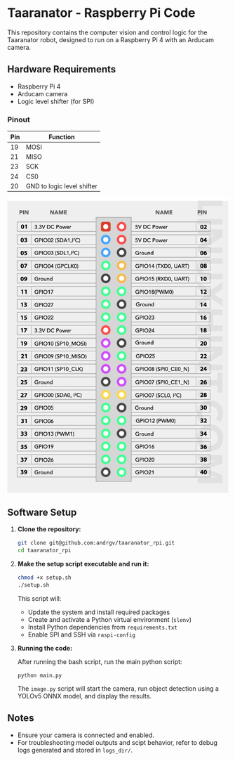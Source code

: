 # Taaranator - Raspberry Pi Code

This repository contains the computer vision and control logic for the Taaranator robot, designed to run on a Raspberry Pi 4 with an Arducam camera.

## Hardware Requirements

- Raspberry Pi 4
- Arducam camera
- Logic level shifter (for SPI)

### Pinout

| Pin | Function                    |
|-----|-----------------------------|
| 19  | MOSI                        |
| 21  | MISO                        |
| 23  | SCK                         |
| 24  | CS0                         |
| 20  | GND to logic level shifter  |

![Raspberry Pi pinout diagram](image.png)

## Software Setup

1. **Clone the repository:**
    ```bash
    git clone git@github.com:andrgv/taaranator_rpi.git
    cd taaranator_rpi
    ```

2. **Make the setup script executable and run it:**
    ```bash
    chmod +x setup.sh
    ./setup.sh
    ```

    This script will:
    - Update the system and install required packages
    - Create and activate a Python virtual environment (`slenv`)
    - Install Python dependencies from `requirements.txt`
    - Enable SPI and SSH via `raspi-config`

3. **Running the code:**

    After running the bash script, run the main python script:
    ```
    python main.py
    ```

    The `image.py` script will start the camera, run object detection using a YOLOv5 ONNX model, and display the results.

## Notes

- Ensure your camera is connected and enabled.
- For troubleshooting model outputs and scipt behavior, refer to debug logs generated and stored in `logs_dir/`.
